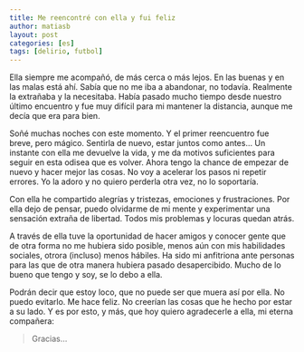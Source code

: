 ```yaml
---
title: Me reencontré con ella y fui feliz
author: matiasb
layout: post
categories: [es]
tags: [delirio, futbol]
---
```

Ella siempre me acompañó, de más cerca o más lejos. En las buenas y en las malas está ahí. Sabía que no me iba a abandonar, no todavía. Realmente la extrañaba y la necesitaba. Había pasado mucho tiempo desde nuestro último encuentro y fue muy difícil para mi mantener la distancia, aunque me decía que era para bien.

Soñé muchas noches con este momento. Y el primer reencuentro fue breve, pero mágico. Sentirla de nuevo, estar juntos como antes&#8230; Un instante con ella me devuelve la vida, y me da motivos suficientes para seguir en esta odisea que es volver. Ahora tengo la chance de empezar de nuevo y hacer mejor las cosas. No voy a acelerar los pasos ni repetir errores. Yo la adoro y no quiero perderla otra vez, no lo soportaría.

Con ella he compartido alegrías y tristezas, emociones y frustraciones. Por ella dejo de pensar, puedo olvidarme de mi mente y experimentar una sensación extraña de libertad. Todos mis problemas y locuras quedan atrás.

A través de ella tuve la oportunidad de hacer amigos y conocer gente que de otra forma no me hubiera sido posible, menos aún con mis habilidades sociales, otrora (incluso) menos hábiles. Ha sido mi anfitriona ante personas para las que de otra manera hubiera pasado desapercibido. Mucho de lo bueno que tengo y soy, se lo debo a ella.

Podrán decir que estoy loco, que no puede ser que muera así por ella. No puedo evitarlo. Me hace feliz. No creerían las cosas que he hecho por estar a su lado. Y es por esto, y más, que hoy quiero agradecerle a ella, mi eterna compañera:

> Gracias&#8230;